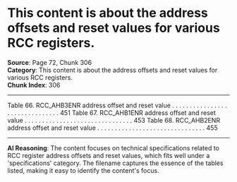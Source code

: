 # This content is about the address offsets and reset values for various RCC registers.

**Source**: Page 72, Chunk 306  
**Category**: This content is about the address offsets and reset values for various RCC registers.  
**Chunk Index**: 306

---

Table 66. RCC_AHB3ENR address offset and reset value . . . . . . . . . . . . . . . . . . . . . . . . . . . . . . . 451
Table 67. RCC_AHB1ENR address offset and reset value . . . . . . . . . . . . . . . . . . . . . . . . . . . . . . . 453
Table 68. RCC_AHB2ENR address offset and reset value . . . . . . . . . . . . . . . . . . . . . . . . . . . . . . . 455

---

**AI Reasoning**: The content focuses on technical specifications related to RCC register address offsets and reset values, which fits well under a 'specifications' category. The filename captures the essence of the tables listed, making it easy to identify the content's focus.
